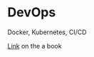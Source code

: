 # DevOps

Docker, Kubernetes, CI/CD

[Link](https://batazor.gitbooks.io/devops/content/) on the a book

